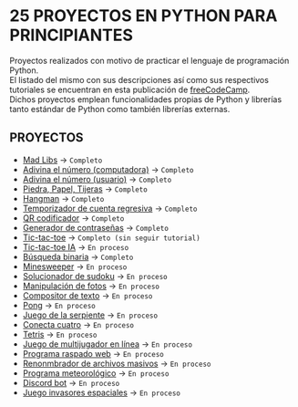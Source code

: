 # 25 PROYECTOS EN PYTHON PARA PRINCIPIANTES

Proyectos realizados con motivo de practicar el lenguaje de programación Python.<br>
El listado del mismo con sus descripciones así como sus respectivos tutoriales se encuentran en esta publicación de [freeCodeCamp](https://www.freecodecamp.org/espanol/news/25-proyectos-en-python-para-principiantes).<br>
Dichos proyectos emplean funcionalidades propias de Python y librerías tanto estándar de Python como también librerías externas.

## PROYECTOS

- [Mad Libs](https://github.com/GusEngers/python-projects-for-beginners/tree/main/proyecto-1) →  `Completo`
- [Adivina el número (computadora)](https://github.com/GusEngers/python-projects-for-beginners/tree/main/proyecto-2) →  `Completo`
- [Adivina el número (usuario)](https://github.com/GusEngers/python-projects-for-beginners/tree/main/proyecto-3) →  `Completo`
- [Piedra, Papel, Tijeras](https://github.com/GusEngers/python-projects-for-beginners/tree/main/proyecto-4) →  `Completo`
- [Hangman](https://github.com/GusEngers/python-projects-for-beginners/tree/main/proyecto-5) →  `Completo`
- [Temporizador de cuenta regresiva](https://github.com/GusEngers/python-projects-for-beginners/tree/main/proyecto-6) →  `Completo`
- [QR codificador](https://github.com/GusEngers/python-projects-for-beginners/tree/main/proyecto-7) →  `Completo`
- [Generador de contraseñas](https://github.com/GusEngers/python-projects-for-beginners/tree/main/proyecto-8) →  `Completo`
- [Tic-tac-toe](https://github.com/GusEngers/python-projects-for-beginners/tree/main/proyecto-9) →  `Completo (sin seguir tutorial)` 
- [Tic-tac-toe IA](#) →  `En proceso`
- [Búsqueda binaria](https://github.com/GusEngers/python-projects-for-beginners/tree/main/proyecto-11) →  `Completo`
- [Minesweeper](#) →  `En proceso`
- [Solucionador de sudoku](#) →  `En proceso`
- [Manipulación de fotos](#) →  `En proceso`
- [Compositor de texto](#) →  `En proceso`
- [Pong](#) →  `En proceso`
- [Juego de la serpiente](#) →  `En proceso`
- [Conecta cuatro](#) →  `En proceso`
- [Tetris](#) →  `En proceso`
- [Juego de multijugador en línea](#) →  `En proceso`
- [Programa raspado web](#) →  `En proceso`
- [Renonmbrador de archivos masivos](#) →  `En proceso`
- [Programa meteorológico](#) →  `En proceso`
- [Discord bot](#) →  `En proceso`
- [Juego invasores espaciales](#) →  `En proceso`
